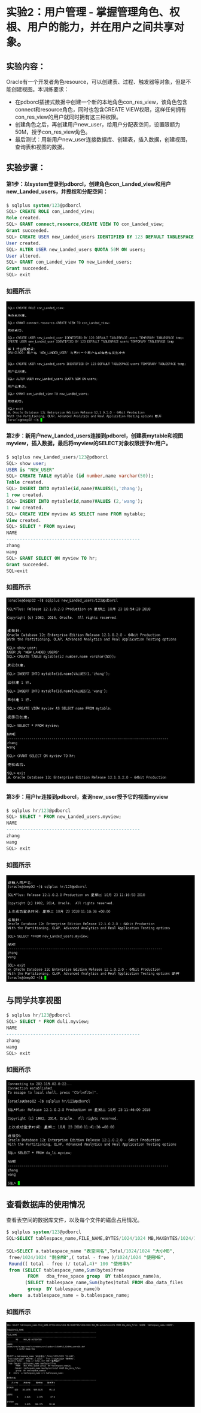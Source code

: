 # 实验2：用户管理 - 掌握管理角色、权根、用户的能力，并在用户之间共享对象。
## 实验内容：
Oracle有一个开发者角色resource，可以创建表、过程、触发器等对象，但是不能创建视图。本训练要求：

- 在pdborcl插接式数据中创建一个新的本地角色con_res_view，该角色包含connect和resource角色，同时也包含CREATE VIEW权限，这样任何拥有con_res_view的用户就同时拥有这三种权限。
- 创建角色之后，再创建用户new_user，给用户分配表空间，设置限额为50M，授予con_res_view角色。
- 最后测试：用新用户new_user连接数据库、创建表，插入数据，创建视图，查询表和视图的数据。
## 实验步骤：
#### 第1步：以system登录到pdborcl，创建角色con_Landed_view和用户new_Landed_users，并授权和分配空间：
```SQL
$ sqlplus system/123@pdborcl
SQL> CREATE ROLE con_Landed_view;
Role created.
SQL> GRANT connect,resource,CREATE VIEW TO con_Landed_view;
Grant succeeded.
SQL> CREATE USER new_Landed_users IDENTIFIED BY 123 DEFAULT TABLESPACE users TEMPORARY TABLESPACE temp;
User created.
SQL> ALTER USER new_Landed_users QUOTA 50M ON users;
User altered.
SQL> GRANT con_Landed_view TO new_Landed_users;
Grant succeeded.
SQL> exit
```
### 如图所示
![image](https://github.com/Landy7/Oracle/blob/master/IMG_3061.PNG)
#### 第2步：新用户new_Landed_users连接到pdborcl，创建表mytable和视图myview，插入数据，最后将myview的SELECT对象权限授予hr用户。
```SQL
$ sqlplus new_Landed_users/123@pdborcl
SQL> show user;
USER is "NEW_USER"
SQL> CREATE TABLE mytable (id number,name varchar(50));
Table created.
SQL> INSERT INTO mytable(id,name)VALUES(1,'zhang');
1 row created.
SQL> INSERT INTO mytable(id,name)VALUES (2,'wang');
1 row created.
SQL> CREATE VIEW myview AS SELECT name FROM mytable;
View created.
SQL> SELECT * FROM myview;
NAME
--------------------------------------------------
zhang
wang
SQL> GRANT SELECT ON myview TO hr;
Grant succeeded.
SQL>exit
```
### 如图所示
![image](https://github.com/Landy7/Oracle/blob/master/IMG_3062.PNG) 
#### 第3步：用户hr连接到pdborcl，查询new_user授予它的视图myview
```SQL
$ sqlplus hr/123@pdborcl
SQL> SELECT * FROM new_Landed_users.myview;
NAME
--------------------------------------------------
zhang
wang
SQL> exit
```
### 如图所示
![image](https://github.com/Landy7/Oracle/blob/master/IMG_3063.PNG) 
## 与同学共享视图
```SQL
$ sqlplus hr/123@pdborcl
SQL> SELECT * FROM duli.myview;
NAME
--------------------------------------------------
zhang
wang
SQL> exit
```
### 如图所示
![image](https://github.com/Landy7/Oracle/blob/master/IMG_3065.PNG) 

## 查看数据库的使用情况
查看表空间的数据库文件，以及每个文件的磁盘占用情况。
```SQL
$ sqlplus system/123@pdborcl
SQL>SELECT tablespace_name,FILE_NAME,BYTES/1024/1024 MB,MAXBYTES/1024/1024 MAX_MB,autoextensible FROM dba_data_files  WHERE  tablespace_name='USERS';

SQL>SELECT a.tablespace_name "表空间名",Total/1024/1024 "大小MB",
 free/1024/1024 "剩余MB",( total - free )/1024/1024 "使用MB",
 Round(( total - free )/ total,4)* 100 "使用率%"
 from (SELECT tablespace_name,Sum(bytes)free
        FROM   dba_free_space group  BY tablespace_name)a,
       (SELECT tablespace_name,Sum(bytes)total FROM dba_data_files
        group  BY tablespace_name)b
 where  a.tablespace_name = b.tablespace_name;
 ```
 ### 如图所示
![image](https://github.com/Landy7/Oracle/blob/master/IMG_3064.PNG) 
 



















